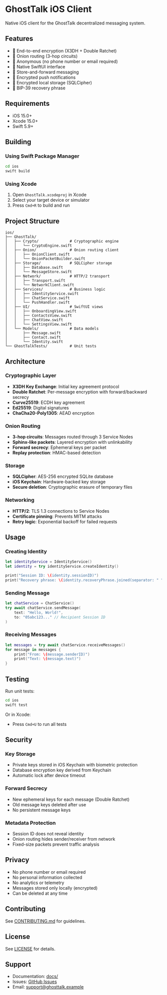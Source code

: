 # GhostTalk iOS Client

Native iOS client for the GhostTalk decentralized messaging system.

## Features

- 🔐 End-to-end encryption (X3DH + Double Ratchet)
- 🧅 Onion routing (3-hop circuits)
- 👻 Anonymous (no phone number or email required)
- 📱 Native SwiftUI interface
- 🔄 Store-and-forward messaging
- 🔔 Encrypted push notifications
- 📂 Encrypted local storage (SQLCipher)
- 🔑 BIP-39 recovery phrase

## Requirements

- iOS 15.0+
- Xcode 15.0+
- Swift 5.9+

## Building

### Using Swift Package Manager

```bash
cd ios
swift build
```

### Using Xcode

1. Open `GhostTalk.xcodeproj` in Xcode
2. Select your target device or simulator
3. Press `Cmd+R` to build and run

## Project Structure

```
ios/
├── GhostTalk/
│   ├── Crypto/              # Cryptographic engine
│   │   └── CryptoEngine.swift
│   ├── Onion/               # Onion routing client
│   │   ├── OnionClient.swift
│   │   └── OnionPacketBuilder.swift
│   ├── Storage/             # SQLCipher storage
│   │   ├── Database.swift
│   │   └── MessageStore.swift
│   ├── Network/             # HTTP/2 transport
│   │   ├── Transport.swift
│   │   └── NetworkClient.swift
│   ├── Services/            # Business logic
│   │   ├── IdentityService.swift
│   │   ├── ChatService.swift
│   │   └── PushHandler.swift
│   ├── UI/                  # SwiftUI views
│   │   ├── OnboardingView.swift
│   │   ├── ContactsView.swift
│   │   ├── ChatView.swift
│   │   └── SettingsView.swift
│   └── Models/              # Data models
│       ├── Message.swift
│       ├── Contact.swift
│       └── Identity.swift
└── GhostTalkTests/          # Unit tests
```

## Architecture

### Cryptographic Layer

- **X3DH Key Exchange**: Initial key agreement protocol
- **Double Ratchet**: Per-message encryption with forward/backward secrecy
- **Curve25519**: ECDH key agreement
- **Ed25519**: Digital signatures
- **ChaCha20-Poly1305**: AEAD encryption

### Onion Routing

- **3-hop circuits**: Messages routed through 3 Service Nodes
- **Sphinx-like packets**: Layered encryption with unlinkability
- **Forward secrecy**: Ephemeral keys per packet
- **Replay protection**: HMAC-based detection

### Storage

- **SQLCipher**: AES-256 encrypted SQLite database
- **iOS Keychain**: Hardware-backed key storage
- **Secure deletion**: Cryptographic erasure of temporary files

### Networking

- **HTTP/2**: TLS 1.3 connections to Service Nodes
- **Certificate pinning**: Prevents MITM attacks
- **Retry logic**: Exponential backoff for failed requests

## Usage

### Creating Identity

```swift
let identityService = IdentityService()
let identity = try identityService.createIdentity()

print("Session ID: \(identity.sessionID)")
print("Recovery phrase: \(identity.recoveryPhrase.joined(separator: " "))")
```

### Sending Message

```swift
let chatService = ChatService()
try await chatService.sendMessage(
    text: "Hello, World!",
    to: "05abc123..." // Recipient Session ID
)
```

### Receiving Messages

```swift
let messages = try await chatService.receiveMessages()
for message in messages {
    print("From: \(message.senderID)")
    print("Text: \(message.text)")
}
```

## Testing

Run unit tests:

```bash
cd ios
swift test
```

Or in Xcode:
- Press `Cmd+U` to run all tests

## Security

### Key Storage

- Private keys stored in iOS Keychain with biometric protection
- Database encryption key derived from Keychain
- Automatic lock after device timeout

### Forward Secrecy

- New ephemeral keys for each message (Double Ratchet)
- Old message keys deleted after use
- No persistent message keys

### Metadata Protection

- Session ID does not reveal identity
- Onion routing hides sender/receiver from network
- Fixed-size packets prevent traffic analysis

## Privacy

- No phone number or email required
- No personal information collected
- No analytics or telemetry
- Messages stored only locally (encrypted)
- Can be deleted at any time

## Contributing

See [CONTRIBUTING.md](../CONTRIBUTING.md) for guidelines.

## License

See [LICENSE](../LICENSE) for details.

## Support

- Documentation: [docs/](../docs/)
- Issues: [GitHub Issues](https://github.com/yourorg/GhostTalketnodes/issues)
- Email: support@ghosttalk.example
